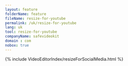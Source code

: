 ```yaml
---
layout: feature
folderName: feature
fileName: resize-for-youtube
permalink: /uk/resize-for-youtube
lang: uk
tool: resize-for-youtube
companyName: safevideokit
domain : com
nobox: true
---
```


{% include VideoEditorIndex/resizeForSocialMedia.html %}

   